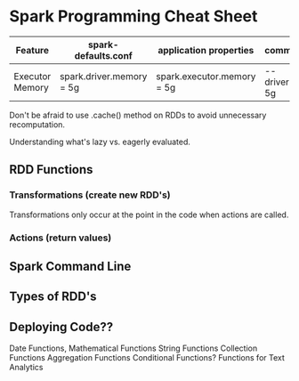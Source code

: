 # Spark Programming Cheat Sheet

Feature         | spark-defaults.conf      | application properties     | command line
--------------- | ------------------------ | -------------------------- | ------------------
Executor Memory | spark.driver.memory = 5g | spark.executor.memory = 5g | --driver.memory 5g

Don't be afraid to use .cache() method on RDDs to avoid unnecessary recomputation.

Understanding what's lazy vs. eagerly evaluated.

## RDD Functions
### Transformations (create new RDD's)
Transformations only occur at the point in the code when actions are called.

### Actions (return values)
## Spark Command Line
## Types of RDD's
## Deploying Code??
Date Functions, Mathematical Functions String Functions Collection Functions Aggregation Functions Conditional Functions? Functions for Text Analytics
